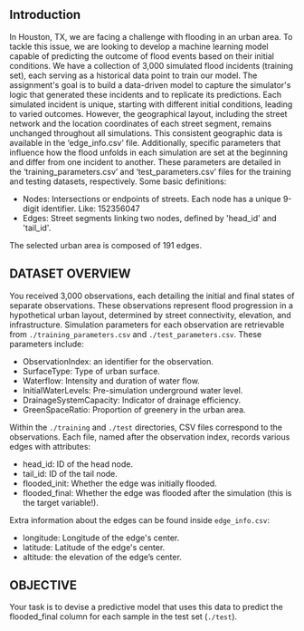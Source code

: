 ## Introduction
In Houston, TX, we are facing a challenge with flooding in an urban area. To tackle this issue, we are looking to 
develop a machine learning model capable of predicting the outcome of flood events based on their initial 
conditions. We have a collection of 3,000 simulated flood incidents (training set), each serving as a historical data 
point to train our model.
The assignment's goal is to build a data-driven model to capture the simulator's logic that generated these incidents 
and to replicate its predictions. Each simulated incident is unique, starting with different initial conditions, leading 
to varied outcomes. However, the geographical layout, including the street network and the location coordinates of 
each street segment, remains unchanged throughout all simulations. This consistent geographic data is available in 
the ‘edge_info.csv’ file.
Additionally, specific parameters that influence how the flood unfolds in each simulation are set at the beginning 
and differ from one incident to another. These parameters are detailed in the ‘training_parameters.csv’ and 
‘test_parameters.csv’ files for the training and testing datasets, respectively.
Some basic definitions:
* Nodes: Intersections or endpoints of streets. Each node has a unique 9-digit identifier. Like: 152356047
* Edges: Street segments linking two nodes, defined by 'head_id' and 'tail_id'.

The selected urban area is composed of 191 edges.

## DATASET OVERVIEW
You received 3,000 observations, each detailing the initial and final states of separate observations. These 
observations represent flood progression in a hypothetical urban layout, determined by street connectivity, 
elevation, and infrastructure.
Simulation parameters for each observation are retrievable from `./training_parameters.csv` and `./test_parameters.csv`. These parameters include:
* ObservationIndex: an identifier for the observation.
* SurfaceType: Type of urban surface.
* Waterflow: Intensity and duration of water flow.
* InitialWaterLevels: Pre-simulation underground water level.
* DrainageSystemCapacity: Indicator of drainage efficiency.
* GreenSpaceRatio: Proportion of greenery in the urban area.

Within the `./training` and `./test` directories, CSV files correspond to the observations. Each file, named after 
the observation index, records various edges with attributes:
* head_id: ID of the head node.
* tail_id: ID of the tail node.
* flooded_init: Whether the edge was initially flooded.
* flooded_final: Whether the edge was flooded after the simulation (this is the target variable!).

Extra information about the edges can be found inside `edge_info.csv`:
* longitude: Longitude of the edge's center.
* latitude: Latitude of the edge's center.
* altitude: the elevation of the edge’s center.

## OBJECTIVE
Your task is to devise a predictive model that uses this data to predict the flooded_final column for each sample in 
the test set (`./test`).
